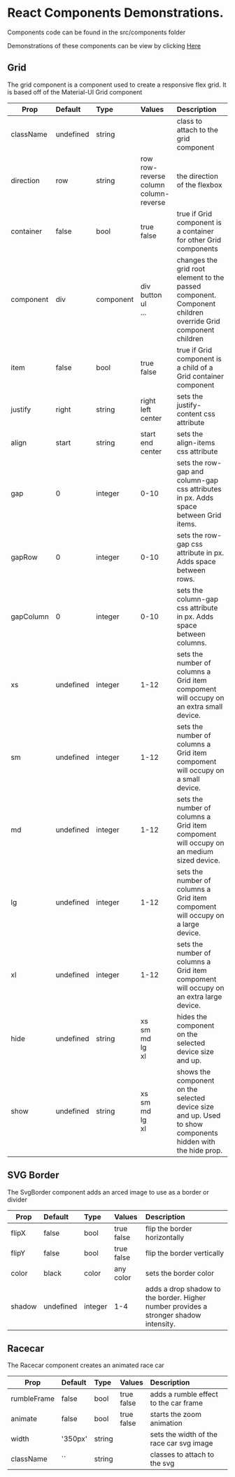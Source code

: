 # React Components Demonstrations.

Components code can be found in the src/components folder

Demonstrations of these components can be view by clicking [Here](https://demonstrations.lotwebdesign.com)

## Grid
<p>The grid component is a component used to create a responsive flex grid.  It is based off of the Material-UI Grid component</p>

| Prop | Default | Type | Values | Description
|---| :---| :---| :--- | :---|
| className | undefined | string | | class to attach to the grid component
| direction | row | string| row </br> row-reverse </br> column </br> column-reverse | the direction of the flexbox
|  container | false | bool | true </br> false | true if Grid component is a container for other Grid components
| component | div | component | div<br/>button<br/>ul<br/>... | changes the grid root element to the passed component.  Component children override Grid component children 
| item | false | bool | true </br> false | true if Grid component is a child of a Grid container component
| justify | right | string | right <br/>left<br/>center<br/> | sets the justify-content css attribute
| align | start | string | start<br/>end<br/>center<br/> | sets the align-items css attribute
| gap | 0 | integer | 0-10 | sets the row-gap and column-gap css attributes in px.  Adds space between Grid items.
| gapRow | 0 | integer | 0-10 | sets the row-gap css attribute in px.  Adds space between rows.
| gapColumn | 0 | integer | 0-10 | sets the column-gap css attribute in px.  Adds space between columns.
| xs | undefined | integer | 1-12 | sets the number of columns a Grid item compoment will occupy on an extra small device.  
| sm | undefined | integer | 1-12 | sets the number of columns a Grid item compoment will occupy on a small device.  
| md | undefined | integer | 1-12 | sets the number of columns a Grid item compoment will occupy on an medium sized device. 
| lg | undefined | integer | 1-12 | sets the number of columns a Grid item compoment will occupy on a large device.  
| xl | undefined | integer | 1-12 | sets the number of columns a Grid item compoment will occupy on an extra large device.  
| hide | undefined | string | xs<br/>sm<br/>md<br/>lg<br/>xl<br/> | hides the component on the selected device size and up.
| show | undefined | string | xs<br/>sm<br/>md<br/>lg<br/>xl<br/> | shows the component on the selected device size and up.  Used to show components hidden with the hide prop.

## SVG Border
<p>The SvgBorder component adds an arced image to use as a border or divider</p>

Prop | Default | Type | Values | Description
|---| :---| :--- | :--- |:---|
flipX | false | bool | true <br/> false | flip the border horizontally
flipY | false | bool | true <br/> false | flip the border vertically
color | black | color | any color | sets the border color
shadow | undefined | integer | 1-4 | adds a drop shadow to the border.  Higher number provides a stronger shadow intensity.

## Racecar
<p>The Racecar component creates an animated race car</p>

Prop | Default | Type | Values | Description
|---| :---| :--- | :--- |:---|
rumbleFrame | false | bool | true <br/> false | adds a rumble effect to the car frame
animate | false | bool | true <br/> false | starts the zoom animation
width | '350px' | string | | sets the width of the race car svg image
className | `` | string | | classes to attach to the svg